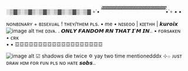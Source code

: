░▒▓▒░▒▓▒░▒▓▒░▒▓▒░▒▓▒░▒▓
∘˙• ིྀ ིྀ ིྀ ིྀ ིྀ ིྀ ིྀ ིྀ ིྀ ིྀ ིྀ ིྀ ིྀ ིྀ ིྀ ིྀ ིྀ ིྀ ིྀ ིྀ ིྀ ིྀ ིྀ ིྀ ིྀ ིྀ ིྀ ིྀ ིྀ ིྀ ིྀ ིྀ ིྀ ིྀ ིྀ ིྀ ིྀ ིྀ ིྀ ིྀ ིྀ ིྀ ིྀ ིྀ ིྀ ིྀ ིྀ ིྀ •˙∘
▪
▪
ɴᴏɴʙɪɴᴀʀʏ + ʙɪsᴇxᴜᴀʟ  ! 
ᴛʜᴇʏ/ᴛʜᴇᴍ ᴘʟs.
•    me    • 
 ɴɪsᴇᴏᴏ | ᴋɪᴇᴛʜʜ | 
 𝙠𝙪𝙧𝙤𝙞𝙭
![image alt](https://github.com/Kuro1x/Koharu-Kairo/blob/1fed056918657e8c1a5c55d837028c3b426c2462/%CA%9F%C9%AA%CA%9F%CA%9Fs%CA%8F..png) 
ᴛʜᴇ ᴅɪᴠᴀ. 
. 
𝙊𝙉𝙇𝙔 𝙁𝘼𝙉𝘿𝙊𝙈 𝙍𝙉 𝙏𝙃𝘼𝙏 𝙄'𝙈 𝙄𝙉.. 
• ғᴏʀsᴀᴋᴇɴ  
• ᴄʀᴋ  
▪
▪
☲☲☲☲☲☲☲☲☲☲☲☲☲☲☲☲☲☲☲

![image alt](https://github.com/Kuro1x/Koharu-Kairo/blob/65e3b9cfab33b1cce97479bb99f16525ece8689f/%D2%93%CA%80%E1%B4%87s%CA%9C%20%E1%B4%8D%C9%AA%CA%9F%E1%B4%8B.png) 
☑︎ shadows die twice ✡ yay two time mentionedddx ⊹܀
ᴊᴜsᴛ ᴅʀᴀᴡ ʜɪᴍ ғᴏʀ ғᴜɴ ᴘʟs ɴᴏ ʜᴀᴛᴇ 𝙨𝙤𝙗𝙨.. 
